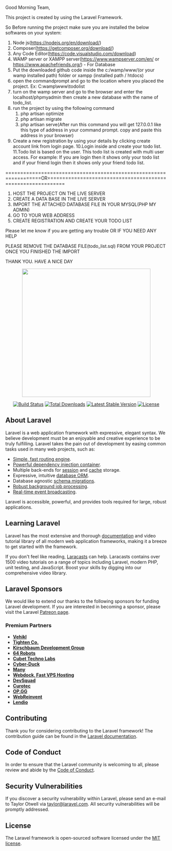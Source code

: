 Good Morning Team,

This project is created by using the Laravel Framework.

So Before running the project make sure you are installed the below softwares on your system:

1. Node js(https://nodejs.org/en/download/)
2. Composer(https://getcomposer.org/download/)
3. Any Code Editor(https://code.visualstudio.com/download)
4. WAMP server or XAMPP server(https://www.wampserver.com/en/ or https://www.apachefriends.org/) - For Database
5. Put the downloaded github code inside the c:/wamp/www/(or your wamp installed path) folder or xampp (installed path / htdocs)
6. open the commandprompt and go to the location where you placed the project. Ex: C:wamp\www\todolist
7. turn on the wamp server and go to the browser and enter the localhost/phpmyadmin then create a new database with the name of todo_list.
8. run the project by using the following command 
   1. php artisan optimize
   2. php artisan migrate
   3. php artisan serve(After run this command you will get 127.0.0.1 like this type of address in your command prompt. copy and paste this address in your browser)
9. Create a new registration by using your details by clicking create account link from login page.
10.Login inside and create your todo list.
11.Todo list is based on the user. This todo list is created with multi user access. For example: If you are login then it shows only your todo list and if your friend login then it shows only your friend todo list.



==================================================================OR============================================================

1. HOST THE PROJECT ON THE LIVE SERVER
2. CREATE A DATA BASE IN THE LIVE SERVER
3. IMPORT THE ATTACHED DATABASE FILE IN YOUR MYSQL(PHP MY ADMIN)
4. GO TO YOUR WEB ADDRESS
5. CREATE REGISTRATION AND CREATE YOUR TODO LIST

Please let me know if you are getting any trouble OR IF YOU NEED ANY HELP


PLEASE REMOVE THE DATABASE FILE(todo_list.sql) FROM YOUR PROJECT ONCE YOU FINISHED THE IMPORT


THANK YOU. HAVE A NICE DAY























<p align="center"><a href="https://laravel.com" target="_blank"><img src="https://raw.githubusercontent.com/laravel/art/master/logo-lockup/5%20SVG/2%20CMYK/1%20Full%20Color/laravel-logolockup-cmyk-red.svg" width="400"></a></p>

<p align="center">
<a href="https://travis-ci.org/laravel/framework"><img src="https://travis-ci.org/laravel/framework.svg" alt="Build Status"></a>
<a href="https://packagist.org/packages/laravel/framework"><img src="https://img.shields.io/packagist/dt/laravel/framework" alt="Total Downloads"></a>
<a href="https://packagist.org/packages/laravel/framework"><img src="https://img.shields.io/packagist/v/laravel/framework" alt="Latest Stable Version"></a>
<a href="https://packagist.org/packages/laravel/framework"><img src="https://img.shields.io/packagist/l/laravel/framework" alt="License"></a>
</p>

## About Laravel

Laravel is a web application framework with expressive, elegant syntax. We believe development must be an enjoyable and creative experience to be truly fulfilling. Laravel takes the pain out of development by easing common tasks used in many web projects, such as:

- [Simple, fast routing engine](https://laravel.com/docs/routing).
- [Powerful dependency injection container](https://laravel.com/docs/container).
- Multiple back-ends for [session](https://laravel.com/docs/session) and [cache](https://laravel.com/docs/cache) storage.
- Expressive, intuitive [database ORM](https://laravel.com/docs/eloquent).
- Database agnostic [schema migrations](https://laravel.com/docs/migrations).
- [Robust background job processing](https://laravel.com/docs/queues).
- [Real-time event broadcasting](https://laravel.com/docs/broadcasting).

Laravel is accessible, powerful, and provides tools required for large, robust applications.

## Learning Laravel

Laravel has the most extensive and thorough [documentation](https://laravel.com/docs) and video tutorial library of all modern web application frameworks, making it a breeze to get started with the framework.

If you don't feel like reading, [Laracasts](https://laracasts.com) can help. Laracasts contains over 1500 video tutorials on a range of topics including Laravel, modern PHP, unit testing, and JavaScript. Boost your skills by digging into our comprehensive video library.

## Laravel Sponsors

We would like to extend our thanks to the following sponsors for funding Laravel development. If you are interested in becoming a sponsor, please visit the Laravel [Patreon page](https://patreon.com/taylorotwell).

### Premium Partners

- **[Vehikl](https://vehikl.com/)**
- **[Tighten Co.](https://tighten.co)**
- **[Kirschbaum Development Group](https://kirschbaumdevelopment.com)**
- **[64 Robots](https://64robots.com)**
- **[Cubet Techno Labs](https://cubettech.com)**
- **[Cyber-Duck](https://cyber-duck.co.uk)**
- **[Many](https://www.many.co.uk)**
- **[Webdock, Fast VPS Hosting](https://www.webdock.io/en)**
- **[DevSquad](https://devsquad.com)**
- **[Curotec](https://www.curotec.com/services/technologies/laravel/)**
- **[OP.GG](https://op.gg)**
- **[WebReinvent](https://webreinvent.com/?utm_source=laravel&utm_medium=github&utm_campaign=patreon-sponsors)**
- **[Lendio](https://lendio.com)**

## Contributing

Thank you for considering contributing to the Laravel framework! The contribution guide can be found in the [Laravel documentation](https://laravel.com/docs/contributions).

## Code of Conduct

In order to ensure that the Laravel community is welcoming to all, please review and abide by the [Code of Conduct](https://laravel.com/docs/contributions#code-of-conduct).

## Security Vulnerabilities

If you discover a security vulnerability within Laravel, please send an e-mail to Taylor Otwell via [taylor@laravel.com](mailto:taylor@laravel.com). All security vulnerabilities will be promptly addressed.

## License

The Laravel framework is open-sourced software licensed under the [MIT license](https://opensource.org/licenses/MIT).
